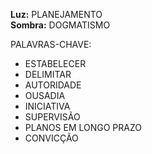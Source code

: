 **Luz:** PLANEJAMENTO  
**Sombra:** DOGMATISMO

PALAVRAS-CHAVE:
- ESTABELECER
- DELIMITAR
- AUTORIDADE
- OUSADIA
- INICIATIVA
- SUPERVISÃO
- PLANOS EM LONGO PRAZO
- CONVICÇÃO